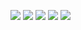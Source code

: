 ![](http://github-profile-summary-cards.vercel.app/api/cards/profile-details?username=theboyroy05&theme=moonlight)
![](http://github-profile-summary-cards.vercel.app/api/cards/repos-per-language?username=theboyroy05&theme=moonlight)
![](http://github-profile-summary-cards.vercel.app/api/cards/most-commit-language?username=theboyroy05&theme=moonlight)
![](http://github-profile-summary-cards.vercel.app/api/cards/stats?username=theboyroy05&theme=moonlight)
![](http://github-profile-summary-cards.vercel.app/api/cards/productive-time?username=theboyroy05&theme=moonlight&utcOffset=-8)
